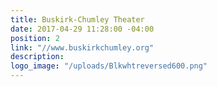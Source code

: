 ```yaml
---
title: Buskirk-Chumley Theater
date: 2017-04-29 11:28:00 -04:00
position: 2
link: "//www.buskirkchumley.org"
description: 
logo_image: "/uploads/Blkwhtreversed600.png"
---
```


